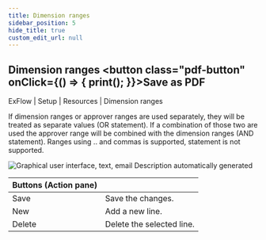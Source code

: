 ```yaml
---
title: Dimension ranges
sidebar_position: 5
hide_title: true
custom_edit_url: null
---
```

## Dimension ranges <button class="pdf-button" onClick={() => { print(); }}>Save as PDF</button>

ExFlow \| Setup \| Resources \| Dimension ranges

If dimension ranges or approver ranges are used separately, they will be treated as separate values (OR statement). If a combination of those two are used the approver range will be combined with the dimension ranges (AND statement). Ranges using .. and commas is supported, statement is not supported.

![Graphical user interface, text, email Description automatically generated](@site/static/img/media/image65.png)

| Buttons (Action pane) | |
|:-|:-|
| Save                  | Save the changes.         |
| New                   | Add a new line.           |
| Delete                | Delete the selected line. |

